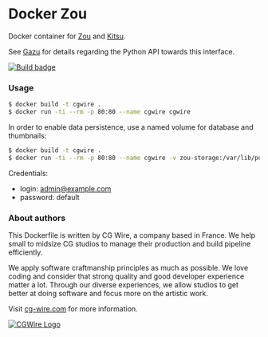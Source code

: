 # Docker Zou

Docker container for [Zou](https://zou.cg-wire.com) and [Kitsu](https://kitsu.cg-wire.com/).

See [Gazu](https://gazu.cg-wire.com/) for details regarding the Python API towards this interface.

[![Build badge](https://travis-ci.org/cgwire/cgwire.svg?branch=master)](https://travis-ci.org/cgwire/cgwire)

### Usage

```bash
$ docker build -t cgwire .
$ docker run -ti --rm -p 80:80 --name cgwire cgwire
```

In order to enable data persistence, use a named volume for database and thumbnails:

```bash
$ docker build -t cgwire .
$ docker run -ti --rm -p 80:80 --name cgwire -v zou-storage:/var/lib/postgresql -v zou-storage:/opt/zou/zou/thumbnails cgwire
```

Credentials:

* login: admin@example.com
* password: default


### About authors

This Dockerfile is written by CG Wire, a company based in France. We help small
to midsize CG studios to manage their production and build pipeline
efficiently.

We apply software craftmanship principles as much as possible. We love
coding and consider that strong quality and good developer experience matter a
 lot.
Through our diverse experiences, we allow studios to get better at doing
software and focus more on the artistic work.

Visit [cg-wire.com](https://cg-wire.com) for more information.

[![CGWire Logo](https://zou.cg-wire.com/cgwire.png)](https://cgwire.com)
